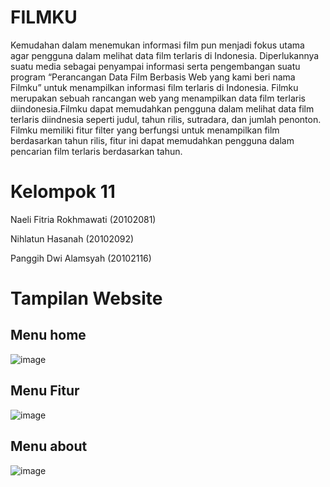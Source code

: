 # FILMKU 
Kemudahan dalam menemukan informasi film pun menjadi fokus utama agar pengguna dalam melihat data film terlaris di Indonesia. Diperlukannya suatu media sebagai penyampai informasi serta pengembangan suatu program “Perancangan Data Film Berbasis Web yang kami beri nama Filmku” untuk menampilkan informasi film terlaris di Indonesia. Filmku merupakan sebuah rancangan web yang menampilkan data film terlaris diindonesia.Filmku dapat memudahkan pengguna dalam melihat data film terlaris diindnesia seperti judul, tahun rilis, sutradara, dan jumlah penonton. Filmku memiliki fitur filter yang berfungsi untuk menampilkan film berdasarkan tahun rilis, fitur ini dapat memudahkan pengguna dalam pencarian film terlaris berdasarkan tahun.

# Kelompok 11 
Naeli Fitria Rokhmawati 		(20102081)

Nihlatun Hasanah			(20102092)

Panggih Dwi Alamsyah		(20102116)


# Tampilan Website
## Menu home
![image](https://user-images.githubusercontent.com/77493833/151206501-aa28b458-f272-4a71-9f64-f773c09183c5.png)

## Menu Fitur
![image](https://user-images.githubusercontent.com/77493833/151206755-077d9c73-6b39-4cb4-98ad-7244bf16f83e.png)

## Menu about
![image](https://user-images.githubusercontent.com/77493833/151207030-8207cc56-5218-4c77-81ab-e31914fd13c9.png)
